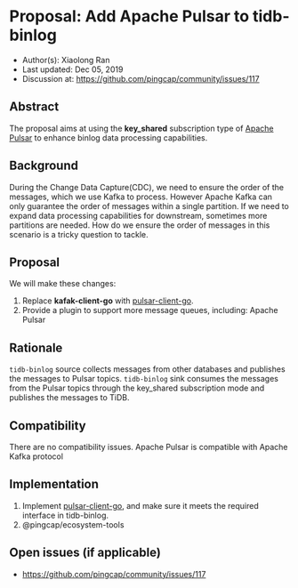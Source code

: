 # Proposal: Add Apache Pulsar to tidb-binlog

- Author(s): Xiaolong Ran
- Last updated:  Dec 05, 2019
- Discussion at: https://github.com/pingcap/community/issues/117

## Abstract

The proposal aims at using the **key_shared** subscription type of [Apache Pulsar](https://github.com/apache/pulsar) to enhance binlog data processing capabilities.

## Background

During the Change Data Capture(CDC), we need to ensure the order of the messages, which we use Kafka to process. However Apache Kafka can only guarantee the order of messages within a single partition. If we need to expand data processing capabilities for downstream, sometimes more partitions are needed. How do we ensure the order of messages in this scenario is a tricky question to tackle.

## Proposal

We will make these changes:

1. Replace **kafak-client-go** with [pulsar-client-go](https://github.com/apache/pulsar-client-go).
2. Provide a plugin to support more message queues, including: Apache Pulsar

## Rationale

`tidb-binlog` source collects messages from other databases and publishes the messages to Pulsar topics.
`tidb-binlog` sink consumes the messages from the Pulsar topics through the key_shared subscription mode and publishes the messages to TiDB.

## Compatibility

There are no compatibility issues. Apache Pulsar is compatible with Apache Kafka protocol

## Implementation

1. Implement [pulsar-client-go](https://github.com/apache/pulsar-client-go), and make sure it meets the required interface in tidb-binlog.
2. @pingcap/ecosystem-tools

## Open issues (if applicable)

- https://github.com/pingcap/community/issues/117
